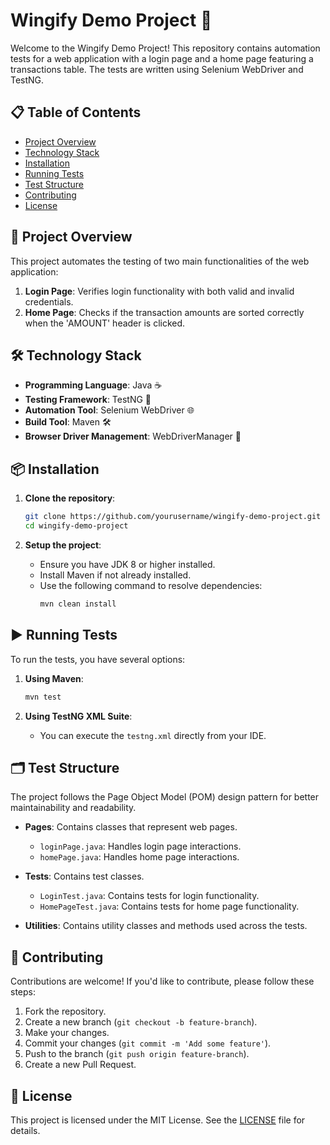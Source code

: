 
# Wingify Demo Project 🚀

Welcome to the Wingify Demo Project! This repository contains automation tests for a web application with a login page and a home page featuring a transactions table. The tests are written using Selenium WebDriver and TestNG.

## 📋 Table of Contents

- [Project Overview](#project-overview)
- [Technology Stack](#technology-stack)
- [Installation](#installation)
- [Running Tests](#running-tests)
- [Test Structure](#test-structure)
- [Contributing](#contributing)
- [License](#license)

## 📜 Project Overview

This project automates the testing of two main functionalities of the web application:
1. **Login Page**: Verifies login functionality with both valid and invalid credentials.
2. **Home Page**: Checks if the transaction amounts are sorted correctly when the 'AMOUNT' header is clicked.

## 🛠 Technology Stack

- **Programming Language**: Java ☕
- **Testing Framework**: TestNG 🧪
- **Automation Tool**: Selenium WebDriver 🌐
- **Build Tool**: Maven 🛠️
- **Browser Driver Management**: WebDriverManager 🚗

## 📦 Installation

1. **Clone the repository**:
    ```bash
    git clone https://github.com/yourusername/wingify-demo-project.git
    cd wingify-demo-project
    ```

2. **Setup the project**:
    - Ensure you have JDK 8 or higher installed.
    - Install Maven if not already installed.
    - Use the following command to resolve dependencies:
      ```bash
      mvn clean install
      ```

## ▶️ Running Tests

To run the tests, you have several options:

1. **Using Maven**:
    ```bash
    mvn test
    ```

2. **Using TestNG XML Suite**:
    - You can execute the `testng.xml` directly from your IDE.

## 🗂 Test Structure

The project follows the Page Object Model (POM) design pattern for better maintainability and readability.

- **Pages**: Contains classes that represent web pages.
    - `loginPage.java`: Handles login page interactions.
    - `homePage.java`: Handles home page interactions.

- **Tests**: Contains test classes.
    - `LoginTest.java`: Contains tests for login functionality.
    - `HomePageTest.java`: Contains tests for home page functionality.

- **Utilities**: Contains utility classes and methods used across the tests.

## 🤝 Contributing

Contributions are welcome! If you'd like to contribute, please follow these steps:
1. Fork the repository.
2. Create a new branch (`git checkout -b feature-branch`).
3. Make your changes.
4. Commit your changes (`git commit -m 'Add some feature'`).
5. Push to the branch (`git push origin feature-branch`).
6. Create a new Pull Request.

## 📄 License

This project is licensed under the MIT License. See the [LICENSE](LICENSE) file for details.

